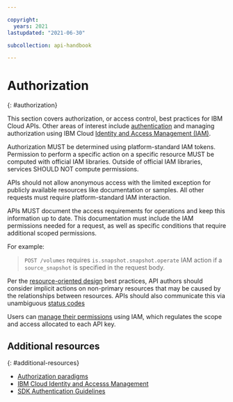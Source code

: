 ```yaml
---

copyright:
  years: 2021
lastupdated: "2021-06-30"

subcollection: api-handbook

---
```


# Authorization
{: #authorization}

This section covers authorization, or access control, best practices for IBM Cloud APIs. Other
areas of interest include [authentication](/docs/api-handbook?topic=api-handbook-authentication) and
managing authorization using IBM Cloud [Identity and Access Management
(IAM)](https://cloud.ibm.com/iam/overview).

Authorization MUST be determined using platform-standard IAM tokens. Permission to perform a
specific action on a specific resource MUST be computed with official IAM libraries. Outside of
official IAM libraries, services SHOULD NOT compute permissions.

APIs should not allow anonymous access with the limited exception for publicly available resources
like documentation or samples. All other requests must require platform-standard IAM interaction.

APIs MUST document the access requirements for operations and keep this information up to date. This
documentation must include the IAM permissions needed for a request, as well as specific conditions
that require additional scoped permissions.

For example: 
> `POST /volumes` requires `is.snapshot.snapshot.operate` IAM action if a `source_snapshot` is
> specified in the request body.

Per the [resource-oriented
design](https://cloud.ibm.com/docs/api-handbook?topic=api-handbook-resources) best practices, API
authors should consider implicit actions on non-primary resources that may be caused by the
relationships between resources. APIs should also communicate this via unambiguous [status
codes](/docs/api-handbook?topic=api-handbook-status-codes)

Users can [manage their
permissions](https://cloud.ibm.com/docs/account?topic=account-access-getstarted) using IAM, which
regulates the scope and access allocated to each API key.

## Additional resources
{: #additional-resources}

* [Authorization paradigms](/docs/api-handbook?topic=api-handbook-authorization)
* [IBM Cloud Identity and Accesss Management](/docs/account?topic=account-iamoverview)
* [SDK Authentication Guidelines](https://github.com/IBM/ibm-cloud-sdk-common#authentication)
